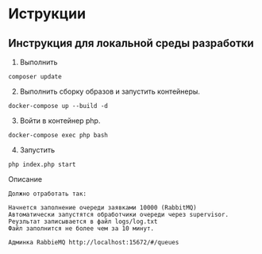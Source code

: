 # Иструкции

## Инструкция для локальной среды разработки

1. Выполнить 
````
composer update
````
2. Выполнить сборку образов и запустить контейнеры.
````
docker-compose up --build -d
````
3. Войти в контейнер php.
````
docker-compose exec php bash

````

4. Запустить
````
php index.php start
````
Описание
````
Должно отработать так:

Начнется заполнение очереди заявками 10000 (RabbitMQ)
Автоматически запустятся обработчики очереди через supervisor.
Реузльтат записывается в файл logs/log.txt
Файл заполнится не более чем за 10 минут.

Админка RabbiеMQ http://localhost:15672/#/queues
````